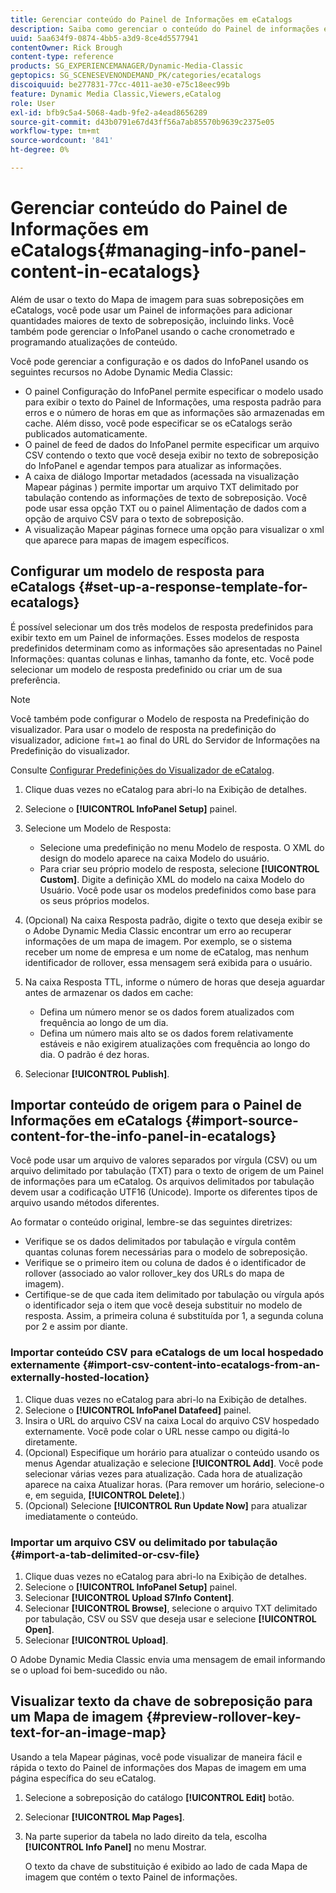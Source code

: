 ```yaml
---
title: Gerenciar conteúdo do Painel de Informações em eCatalogs
description: Saiba como gerenciar o conteúdo do Painel de informações em eCatalogs no Adobe Dynamic Media Classic.
uuid: 5aa634f9-0874-4bb5-a3d9-8ce4d5577941
contentOwner: Rick Brough
content-type: reference
products: SG_EXPERIENCEMANAGER/Dynamic-Media-Classic
geptopics: SG_SCENESEVENONDEMAND_PK/categories/ecatalogs
discoiquuid: be277831-77cc-4011-ae30-e75c18eec99b
feature: Dynamic Media Classic,Viewers,eCatalog
role: User
exl-id: bfb9c5a4-5068-4adb-9fe2-a4ead8656289
source-git-commit: d43b0791e67d43ff56a7ab85570b9639c2375e05
workflow-type: tm+mt
source-wordcount: '841'
ht-degree: 0%

---
```


# Gerenciar conteúdo do Painel de Informações em eCatalogs{#managing-info-panel-content-in-ecatalogs}

Além de usar o texto do Mapa de imagem para suas sobreposições em eCatalogs, você pode usar um Painel de informações para adicionar quantidades maiores de texto de sobreposição, incluindo links. Você também pode gerenciar o InfoPanel usando o cache cronometrado e programando atualizações de conteúdo.

Você pode gerenciar a configuração e os dados do InfoPanel usando os seguintes recursos no Adobe Dynamic Media Classic:

* O painel Configuração do InfoPanel permite especificar o modelo usado para exibir o texto do Painel de Informações, uma resposta padrão para erros e o número de horas em que as informações são armazenadas em cache. Além disso, você pode especificar se os eCatalogs serão publicados automaticamente.
* O painel de feed de dados do InfoPanel permite especificar um arquivo CSV contendo o texto que você deseja exibir no texto de sobreposição do InfoPanel e agendar tempos para atualizar as informações.
* A caixa de diálogo Importar metadados (acessada na visualização Mapear páginas ) permite importar um arquivo TXT delimitado por tabulação contendo as informações de texto de sobreposição. Você pode usar essa opção TXT ou o painel Alimentação de dados com a opção de arquivo CSV para o texto de sobreposição.
* A visualização Mapear páginas fornece uma opção para visualizar o xml que aparece para mapas de imagem específicos.

## Configurar um modelo de resposta para eCatalogs {#set-up-a-response-template-for-ecatalogs}

É possível selecionar um dos três modelos de resposta predefinidos para exibir texto em um Painel de informações. Esses modelos de resposta predefinidos determinam como as informações são apresentadas no Painel Informações: quantas colunas e linhas, tamanho da fonte, etc. Você pode selecionar um modelo de resposta predefinido ou criar um de sua preferência.

>[!NOTE]
>
>Você também pode configurar o Modelo de resposta na Predefinição do visualizador. Para usar o modelo de resposta na predefinição do visualizador, adicione `fmt=1` ao final do URL do Servidor de Informações na Predefinição do visualizador.
>
>Consulte [Configurar Predefinições do Visualizador de eCatalog](setting-ecatalog-viewer-presets.md#setting_up_ecatalog_viewer_presets).

1. Clique duas vezes no eCatalog para abri-lo na Exibição de detalhes.
1. Selecione o **[!UICONTROL InfoPanel Setup]** painel.
1. Selecione um Modelo de Resposta:

   * Selecione uma predefinição no menu Modelo de resposta. O XML do design do modelo aparece na caixa Modelo do usuário.
   * Para criar seu próprio modelo de resposta, selecione **[!UICONTROL Custom]**. Digite a definição XML do modelo na caixa Modelo do Usuário. Você pode usar os modelos predefinidos como base para os seus próprios modelos.

1. (Opcional) Na caixa Resposta padrão, digite o texto que deseja exibir se o Adobe Dynamic Media Classic encontrar um erro ao recuperar informações de um mapa de imagem. Por exemplo, se o sistema receber um nome de empresa e um nome de eCatalog, mas nenhum identificador de rollover, essa mensagem será exibida para o usuário.
1. Na caixa Resposta TTL, informe o número de horas que deseja aguardar antes de armazenar os dados em cache:

   * Defina um número menor se os dados forem atualizados com frequência ao longo de um dia.
   * Defina um número mais alto se os dados forem relativamente estáveis e não exigirem atualizações com frequência ao longo do dia. O padrão é dez horas.

1. Selecionar **[!UICONTROL Publish]**.

## Importar conteúdo de origem para o Painel de Informações em eCatalogs {#import-source-content-for-the-info-panel-in-ecatalogs}

Você pode usar um arquivo de valores separados por vírgula (CSV) ou um arquivo delimitado por tabulação (TXT) para o texto de origem de um Painel de informações para um eCatalog. Os arquivos delimitados por tabulação devem usar a codificação UTF16 (Unicode). Importe os diferentes tipos de arquivo usando métodos diferentes.

Ao formatar o conteúdo original, lembre-se das seguintes diretrizes:

* Verifique se os dados delimitados por tabulação e vírgula contêm quantas colunas forem necessárias para o modelo de sobreposição.
* Verifique se o primeiro item ou coluna de dados é o identificador de rollover (associado ao valor rollover_key dos URLs do mapa de imagem).
* Certifique-se de que cada item delimitado por tabulação ou vírgula após o identificador seja o item que você deseja substituir no modelo de resposta. Assim, a primeira coluna é substituída por $1$, a segunda coluna por $2$ e assim por diante.

### Importar conteúdo CSV para eCatalogs de um local hospedado externamente {#import-csv-content-into-ecatalogs-from-an-externally-hosted-location}

1. Clique duas vezes no eCatalog para abri-lo na Exibição de detalhes.
1. Selecione o **[!UICONTROL InfoPanel Datafeed]** painel.
1. Insira o URL do arquivo CSV na caixa Local do arquivo CSV hospedado externamente. Você pode colar o URL nesse campo ou digitá-lo diretamente.
1. (Opcional) Especifique um horário para atualizar o conteúdo usando os menus Agendar atualização e selecione **[!UICONTROL Add]**. Você pode selecionar várias vezes para atualização. Cada hora de atualização aparece na caixa Atualizar horas. (Para remover um horário, selecione-o e, em seguida, **[!UICONTROL Delete]**.)
1. (Opcional) Selecione **[!UICONTROL Run Update Now]** para atualizar imediatamente o conteúdo.

### Importar um arquivo CSV ou delimitado por tabulação {#import-a-tab-delimited-or-csv-file}

<!-- 

Comment Type: remark
Last Modified By: unknown unknown 
Last Modified Date: 

<p>SR changed this section 10/23/2012</p>

 -->

1. Clique duas vezes no eCatalog para abri-lo na Exibição de detalhes.
1. Selecione o **[!UICONTROL InfoPanel Setup]** painel.
1. Selecionar **[!UICONTROL Upload S7Info Content]**.
1. Selecionar **[!UICONTROL Browse]**, selecione o arquivo TXT delimitado por tabulação, CSV ou SSV que deseja usar e selecione **[!UICONTROL Open]**.
1. Selecionar **[!UICONTROL Upload]**.

O Adobe Dynamic Media Classic envia uma mensagem de email informando se o upload foi bem-sucedido ou não.

## Visualizar texto da chave de sobreposição para um Mapa de imagem {#preview-rollover-key-text-for-an-image-map}

Usando a tela Mapear páginas, você pode visualizar de maneira fácil e rápida o texto do Painel de informações dos Mapas de imagem em uma página específica do seu eCatalog.

1. Selecione a sobreposição do catálogo **[!UICONTROL Edit]** botão.
1. Selecionar **[!UICONTROL Map Pages]**.
1. Na parte superior da tabela no lado direito da tela, escolha **[!UICONTROL Info Panel]** no menu Mostrar.

   O texto da chave de substituição é exibido ao lado de cada Mapa de imagem que contém o texto Painel de informações.
